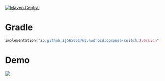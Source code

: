 [![Maven Central](https://img.shields.io/maven-central/v/io.github.zj565061763.android/compose-switch)](https://central.sonatype.com/search?q=g:io.github.zj565061763.android+compose-switch)

# Gradle

```kotlin
implementation("io.github.zj565061763.android:compose-switch:$version")
```

# Demo

![](https://thumbsnap.com/i/NdkgQub4.gif?1025)